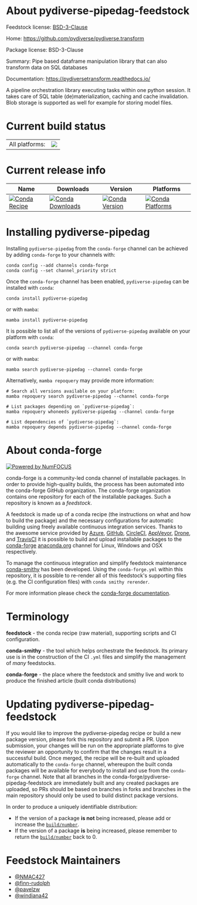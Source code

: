 About pydiverse-pipedag-feedstock
=================================

Feedstock license: [BSD-3-Clause](https://github.com/conda-forge/pydiverse-pipedag-feedstock/blob/main/LICENSE.txt)

Home: https://github.com/pydiverse/pydiverse.transform

Package license: BSD-3-Clause

Summary: Pipe based dataframe manipulation library that can also transform data on SQL databases

Documentation: https://pydiversetransform.readthedocs.io/

A pipeline orchestration library executing tasks within one python session. It takes care of SQL table (de)materialization, caching and cache invalidation. Blob storage is supported as well for example for storing model files.

Current build status
====================


<table><tr><td>All platforms:</td>
    <td>
      <a href="https://dev.azure.com/conda-forge/feedstock-builds/_build/latest?definitionId=17285&branchName=main">
        <img src="https://dev.azure.com/conda-forge/feedstock-builds/_apis/build/status/pydiverse-pipedag-feedstock?branchName=main">
      </a>
    </td>
  </tr>
</table>

Current release info
====================

| Name | Downloads | Version | Platforms |
| --- | --- | --- | --- |
| [![Conda Recipe](https://img.shields.io/badge/recipe-pydiverse--pipedag-green.svg)](https://anaconda.org/conda-forge/pydiverse-pipedag) | [![Conda Downloads](https://img.shields.io/conda/dn/conda-forge/pydiverse-pipedag.svg)](https://anaconda.org/conda-forge/pydiverse-pipedag) | [![Conda Version](https://img.shields.io/conda/vn/conda-forge/pydiverse-pipedag.svg)](https://anaconda.org/conda-forge/pydiverse-pipedag) | [![Conda Platforms](https://img.shields.io/conda/pn/conda-forge/pydiverse-pipedag.svg)](https://anaconda.org/conda-forge/pydiverse-pipedag) |

Installing pydiverse-pipedag
============================

Installing `pydiverse-pipedag` from the `conda-forge` channel can be achieved by adding `conda-forge` to your channels with:

```
conda config --add channels conda-forge
conda config --set channel_priority strict
```

Once the `conda-forge` channel has been enabled, `pydiverse-pipedag` can be installed with `conda`:

```
conda install pydiverse-pipedag
```

or with `mamba`:

```
mamba install pydiverse-pipedag
```

It is possible to list all of the versions of `pydiverse-pipedag` available on your platform with `conda`:

```
conda search pydiverse-pipedag --channel conda-forge
```

or with `mamba`:

```
mamba search pydiverse-pipedag --channel conda-forge
```

Alternatively, `mamba repoquery` may provide more information:

```
# Search all versions available on your platform:
mamba repoquery search pydiverse-pipedag --channel conda-forge

# List packages depending on `pydiverse-pipedag`:
mamba repoquery whoneeds pydiverse-pipedag --channel conda-forge

# List dependencies of `pydiverse-pipedag`:
mamba repoquery depends pydiverse-pipedag --channel conda-forge
```


About conda-forge
=================

[![Powered by
NumFOCUS](https://img.shields.io/badge/powered%20by-NumFOCUS-orange.svg?style=flat&colorA=E1523D&colorB=007D8A)](https://numfocus.org)

conda-forge is a community-led conda channel of installable packages.
In order to provide high-quality builds, the process has been automated into the
conda-forge GitHub organization. The conda-forge organization contains one repository
for each of the installable packages. Such a repository is known as a *feedstock*.

A feedstock is made up of a conda recipe (the instructions on what and how to build
the package) and the necessary configurations for automatic building using freely
available continuous integration services. Thanks to the awesome service provided by
[Azure](https://azure.microsoft.com/en-us/services/devops/), [GitHub](https://github.com/),
[CircleCI](https://circleci.com/), [AppVeyor](https://www.appveyor.com/),
[Drone](https://cloud.drone.io/welcome), and [TravisCI](https://travis-ci.com/)
it is possible to build and upload installable packages to the
[conda-forge](https://anaconda.org/conda-forge) [anaconda.org](https://anaconda.org/)
channel for Linux, Windows and OSX respectively.

To manage the continuous integration and simplify feedstock maintenance
[conda-smithy](https://github.com/conda-forge/conda-smithy) has been developed.
Using the ``conda-forge.yml`` within this repository, it is possible to re-render all of
this feedstock's supporting files (e.g. the CI configuration files) with ``conda smithy rerender``.

For more information please check the [conda-forge documentation](https://conda-forge.org/docs/).

Terminology
===========

**feedstock** - the conda recipe (raw material), supporting scripts and CI configuration.

**conda-smithy** - the tool which helps orchestrate the feedstock.
                   Its primary use is in the construction of the CI ``.yml`` files
                   and simplify the management of *many* feedstocks.

**conda-forge** - the place where the feedstock and smithy live and work to
                  produce the finished article (built conda distributions)


Updating pydiverse-pipedag-feedstock
====================================

If you would like to improve the pydiverse-pipedag recipe or build a new
package version, please fork this repository and submit a PR. Upon submission,
your changes will be run on the appropriate platforms to give the reviewer an
opportunity to confirm that the changes result in a successful build. Once
merged, the recipe will be re-built and uploaded automatically to the
`conda-forge` channel, whereupon the built conda packages will be available for
everybody to install and use from the `conda-forge` channel.
Note that all branches in the conda-forge/pydiverse-pipedag-feedstock are
immediately built and any created packages are uploaded, so PRs should be based
on branches in forks and branches in the main repository should only be used to
build distinct package versions.

In order to produce a uniquely identifiable distribution:
 * If the version of a package **is not** being increased, please add or increase
   the [``build/number``](https://docs.conda.io/projects/conda-build/en/latest/resources/define-metadata.html#build-number-and-string).
 * If the version of a package **is** being increased, please remember to return
   the [``build/number``](https://docs.conda.io/projects/conda-build/en/latest/resources/define-metadata.html#build-number-and-string)
   back to 0.

Feedstock Maintainers
=====================

* [@NMAC427](https://github.com/NMAC427/)
* [@finn-rudolph](https://github.com/finn-rudolph/)
* [@pavelzw](https://github.com/pavelzw/)
* [@windiana42](https://github.com/windiana42/)


<!-- dummy commit to enable rerendering -->


<!-- dummy commit to enable rerendering -->


<!-- dummy commit to enable rerendering -->

